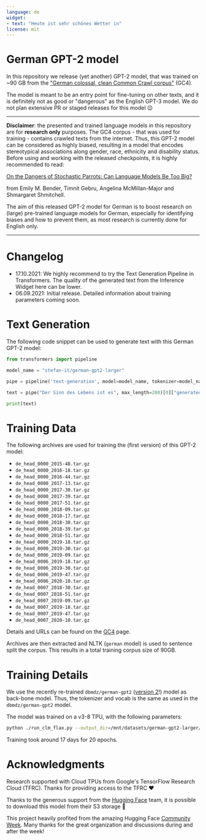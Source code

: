```yaml
---
language: de
widget:
- text: "Heute ist sehr schönes Wetter in"
license: mit
---
```


# German GPT-2 model
In this repository we release (yet another) GPT-2 model, that was trained on ~90 GB from the ["German colossal, clean Common Crawl corpus"](https://german-nlp-group.github.io/projects/gc4-corpus.html) (GC4).

The model is meant to be an entry point for fine-tuning on other texts, and it is definitely not as good or "dangerous" as the English GPT-3 model. We do not plan extensive PR or staged releases for this model 😉

---

**Disclaimer**: the presented and trained language models in this repository are for **research only** purposes.
The GC4 corpus - that was used for training - contains crawled texts from the internet. Thus, this GPT-2 model can
be considered as highly biased, resulting in a model that encodes stereotypical associations along gender, race,
ethnicity and disability status. Before using and working with the released checkpoints, it is highly recommended
to read:

[On the Dangers of Stochastic Parrots: Can Language Models Be Too Big?](https://faculty.washington.edu/ebender/papers/Stochastic_Parrots.pdf)

from Emily M. Bender, Timnit Gebru, Angelina McMillan-Major and Shmargaret Shmitchell.

The aim of this released GPT-2 model for German is to boost research on (large) pre-trained language models for German, especially
for identifying biases and how to prevent them, as most research is currently done for English only.

---

# Changelog

* 17.10.2021: We highly recommend to try the Text Generation Pipeline in Transformers. The quality of the generated text from the Inference Widget here can be lower.
* 06.09.2021: Initial release. Detailed information about training parameters coming soon.

# Text Generation

The following code snippet can be used to generate text with this German GPT-2 model:

```python
from transformers import pipeline

model_name = "stefan-it/german-gpt2-larger"

pipe = pipeline('text-generation', model=model_name, tokenizer=model_name)

text = pipe("Der Sinn des Lebens ist es", max_length=200)[0]["generated_text"]

print(text)
```

# Training Data

The following archives are used for training the (first version) of this GPT-2 model:

* `de_head_0000_2015-48.tar.gz`
* `de_head_0000_2016-18.tar.gz`
* `de_head_0000_2016-44.tar.gz`
* `de_head_0000_2017-13.tar.gz`
* `de_head_0000_2017-30.tar.gz`
* `de_head_0000_2017-39.tar.gz`
* `de_head_0000_2017-51.tar.gz`
* `de_head_0000_2018-09.tar.gz`
* `de_head_0000_2018-17.tar.gz`
* `de_head_0000_2018-30.tar.gz`
* `de_head_0000_2018-39.tar.gz`
* `de_head_0000_2018-51.tar.gz`
* `de_head_0000_2019-18.tar.gz`
* `de_head_0000_2019-30.tar.gz`
* `de_head_0006_2019-09.tar.gz`
* `de_head_0006_2019-18.tar.gz`
* `de_head_0006_2019-30.tar.gz`
* `de_head_0006_2019-47.tar.gz`
* `de_head_0006_2020-10.tar.gz`
* `de_head_0007_2018-30.tar.gz`
* `de_head_0007_2018-51.tar.gz`
* `de_head_0007_2019-09.tar.gz`
* `de_head_0007_2019-18.tar.gz`
* `de_head_0007_2019-47.tar.gz`
* `de_head_0007_2020-10.tar.gz`

Details and URLs can be found on the [GC4](https://german-nlp-group.github.io/projects/gc4-corpus.html)
page.

Archives are then extracted and NLTK (`german` model) is used to sentence split the corpus.
This results in a total training corpus size of 90GB.

# Training Details

We use the recently re-trained `dbmdz/german-gpt2` ([version 2](https://huggingface.co/dbmdz/german-gpt2)!)
model as back-bone model. Thus, the tokenizer and vocab is the same as used in the `dbmdz/german-gpt2` model.

The model was trained on a v3-8 TPU, with the following parameters:

```bash
python ./run_clm_flax.py --output_dir=/mnt/datasets/german-gpt2-larger/ --name_or_path dbmdz/german-gpt2 --do_train --do_eval --block_size=512 --per_device_train_batch_size=16 --per_device_eval_batch_size=16 --learning_rate=5e-3 --warmup_steps=1000 --adam_beta1=0.9 --adam_beta2=0.98 --weight_decay=0.01 --overwrite_output_dir --num_train_epochs=20 --logging_steps=500 --save_steps=2500 --eval_steps=2500 --train_file /mnt/datasets/gc4/train.txt --validation_file /mnt/datasets/gc4/validation.txt --preprocessing_num_workers 16
```

Training took around 17 days for 20 epochs.

# Acknowledgments
Research supported with Cloud TPUs from Google's TensorFlow Research Cloud (TFRC).
Thanks for providing access to the TFRC ❤️

Thanks to the generous support from the [Hugging Face](https://huggingface.co/) team,
it is possible to download this model from their S3 storage 🤗

This project heavily profited from the amazing Hugging Face
[Community Week](https://discuss.huggingface.co/t/open-to-the-community-community-week-using-jax-flax-for-nlp-cv/7104).
Many thanks for the great organization and discussions during and after the week!